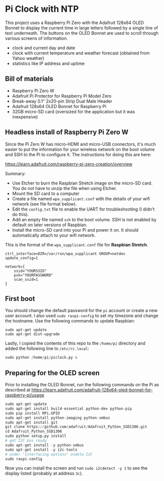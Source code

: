 # Pi Clock with NTP

This project uses a Raspberry Pi Zero with the Adafruit 128x64 OLED Bonnet to display the current time in large letters followed by a single line of text underneath. The buttons on the OLED Bonnet are used to scroll through various screens of information.

- clock and current day and date
- clock with current temperature and weather forecast (obtained from Yahoo weather)
- statistics like IP address and uptime

## Bill of materials

- Raspberry Pi Zero W
- Adafruit Pi Protector for Raspberry Pi Model Zero
- Break-away 0.1" 2x20-pin Strip Dual Male Header
- Adafruit 128x64 OLED Bonnet for Raspberry Pi
- 32GB micro-SD card (oversized for the application but it was inexpensive)

## Headless install of Raspberry Pi Zero W

Since the Pi Zero W has micro-HDMI and micro-USB connectors, it's much easier to put the information for your wireless network on the boot volume and SSH to the Pi to configure it. The instructions for doing this are here:

https://learn.adafruit.com/raspberry-pi-zero-creation/overview

Summary:
- Use Etcher to burn the Raspbian Stretch image on the micro-SD card. You do not have to unzip the file when using Etcher.
- Mount the SD card to a computer
- Create a file named `wpa_supplicant.conf` with the details of your wifi network (see file format below).
- Edit the `config.txt` file to enable the UART for troubleshooting (I didn't do this).
- Add an empty file named `ssh` to the boot volume. SSH is not enabled by default on later versions of Raspbian.
- Install the micro-SD card into your Pi and power it on. It should automatically attach to your wifi network.

This is the format of the `wpa_supplicant.conf` file for **Raspbian Stretch**.

```
ctrl_interface=DIR=/var/run/wpa_supplicant GROUP=netdev
update_config=1

network={
    ssid="YOURSSID"
    psk="YOURPASSWORD"
    scan_ssid=1
}
```

## First boot

You should change the default password for the `pi` account or create a new user account. I also used `sudo raspi-config` to set my timezone and change the hostname. Use the following commands to update Raspbian:

```
sudo apt-get update
sudo apt-get dist-upgrade
```

Lastly, I copied the contents of this repo to the `/home/pi` directory and added the following line to `/etc/rc.local`:

```python
sudo python /home/pi/piclock.py &
```

## Preparing for the OLED screen

Prior to installing the OLED Bonnet, run the following commands on the Pi as described at https://learn.adafruit.com/adafruit-128x64-oled-bonnet-for-raspberry-pi/usage

```python
sudo apt-get update
sudo apt-get install build-essential python-dev python-pip
sudo pip install RPi.GPIO
sudo apt-get install python-imaging python-smbus
sudo apt-get install git
git clone https://github.com/adafruit/Adafruit_Python_SSD1306.git
cd Adafruit_Python_SSD1306
sudo python setup.py install
# get I2C bus ready
sudo apt-get install -y python-smbus
sudo apt-get install -y i2c-tools
# under "interfacing options" enable I2C
sudo raspi-config
```

Now you can install the screen and run `sudo i2cdetect -y 1` to see the display listed (probably at address `3c`).